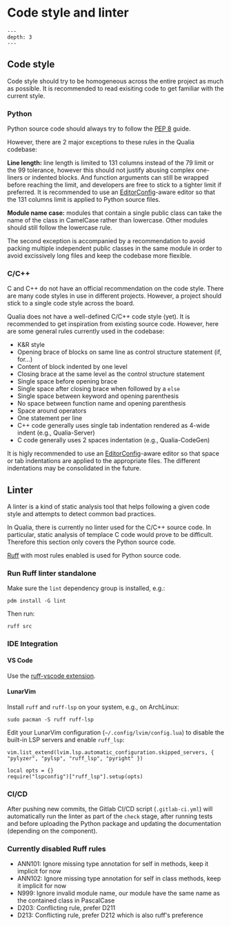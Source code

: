 # Code style and linter

```{contents} Table of Contents
---
depth: 3
---
```

## Code style

Code style should try to be homogeneous across the entire project as much as possible.
It is recommended to read exisiting code to get familiar with the current style.

### Python

Python source code should always try to follow the [PEP 8](https://peps.python.org/pep-0008/) guide.

However, there are 2 major exceptions to these rules in the Qualia codebase:

**Line length:** line length is limited to 131 columns instead of the 79 limit or the 99 tolerance,
however this should not justify abusing complex one-liners or indented blocks.
And function arguments can still be wrapped before reaching the limit, and developers are free to stick to a tighter limit if preferred.
It is recommended to use an [EditorConfig](https://editorconfig.org/)-aware editor so that the 131 columns
limit is applied to Python source files.

**Module name case:** modules that contain a single public class can take the name of the class in CamelCase rather than lowercase.
Other modules should still follow the lowercase rule.

The second exception is accompanied by a recommendation to avoid packing multiple independent public classes in the same module
in order to avoid excissively long files and keep the codebase more flexible.

### C/C++

C and C++ do not have an official recommendation on the code style. There are many code styles in use in different projects.
However, a project should stick to a single code style across the board.

Qualia does not have a well-defined C/C++ code style (yet).
It is recommended to get inspiration from existing source code.
However, here are some general rules currently used in the codebase:
- K&R style
- Opening brace of blocks on same line as control structure statement (if, for…)
- Content of block indented by one level
- Closing brace at the same level as the control structure statement
- Single space before opening brace
- Single space after closing brace when followed by a `else`
- Single space between keyword and opening parenthesis
- No space between function name and opening parenthesis
- Space around operators
- One statement per line
- C++ code generally uses single tab indentation rendered as 4-wide indent (e.g., Qualia-Server)
- C code generally uses 2 spaces indentation (e.g., Qualia-CodeGen)

It is higly recommended to use an [EditorConfig](https://editorconfig.org/)-aware editor so that space or tab indentations are applied to the appropriate files.
The different indentations may be consolidated in the future.

## Linter
A linter is a kind of static analysis tool that helps following a given code style and attempts to detect common bad practices.

In Qualia, there is currently no linter used for the C/C++ source code.
In particular, static analysis of templace C code would prove to be difficult.
Therefore this section only covers the Python source code.

[Ruff](https://github.com/astral-sh/ruff) with most rules enabled is used for Python source code.


### Run Ruff linter standalone

Make sure the `lint` dependency group is installed, e.g.:
```
pdm install -G lint
```

Then run:
```
ruff src
```

### IDE Integration

#### VS Code

Use the [ruff-vscode extension](https://marketplace.visualstudio.com/items?itemName=charliermarsh.ruff).

#### LunarVim

Install `ruff` and `ruff-lsp` on your system, e.g., on ArchLinux:
```
sudo pacman -S ruff ruff-lsp
```

Edit your LunarVim configuration (`~/.config/lvim/config.lua`) to disable the built-in LSP servers and enable `ruff_lsp`:
```
vim.list_extend(lvim.lsp.automatic_configuration.skipped_servers, { "pylyzer", "pylsp", "ruff_lsp", "pyright" })

local opts = {}
require("lspconfig")["ruff_lsp"].setup(opts)
```

### CI/CD

After pushing new commits, the Gitlab CI/CD script (`.gitlab-ci.yml`) will automatically run the linter as part of the `check` stage,
after running tests and before uploading the Python package and updating the documentation (depending on the component).

### Currently disabled Ruff rules

- ANN101: Ignore missing type annotation for self in methods, keep it implicit for now
- ANN102: Ignore missing type annotation for self in class methods, keep it implicit for now
- N999: Ignore invalid module name, our module have the same name as the contained class in PascalCase
- D203: Conflicting rule, prefer D211
- D213: Conflicting rule, prefer D212 which is also ruff's preference
